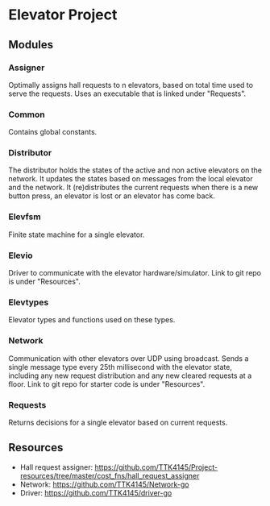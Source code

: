 Elevator Project
================


Modules
-------
### Assigner

Optimally assigns hall requests to n elevators, based on total time used to serve the requests. Uses an executable that is linked under "Requests".

### Common

Contains global constants.

### Distributor

The distributor holds the states of the active and non active elevators on the network.
It updates the states based on messages from the local elevator and the network.
It (re)distributes the current requests when there is a new button press, 
an elevator is lost or an elevator has come back.

### Elevfsm

Finite state machine for a single elevator. 

### Elevio

Driver to communicate with the elevator hardware/simulator. Link to git repo is under "Resources".

### Elevtypes

Elevator types and functions used on these types. 

### Network

Communication with other elevators over UDP using broadcast. Sends a single message type every 25th millisecond with the elevator state, including any new request distribution and any new cleared requests at a floor. Link to git repo for starter code is under "Resources". 

### Requests

Returns decisions for a single elevator based on current requests.

Resources
---------
- Hall request assigner: https://github.com/TTK4145/Project-resources/tree/master/cost_fns/hall_request_assigner
- Network: https://github.com/TTK4145/Network-go
- Driver: https://github.com/TTK4145/driver-go